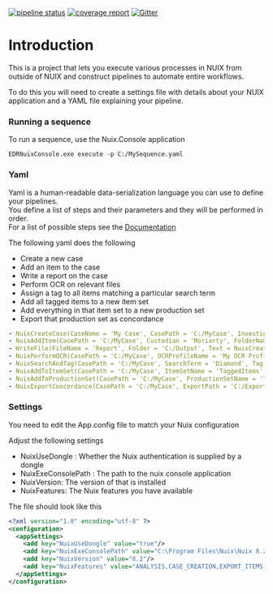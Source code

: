 [![pipeline status](https://gitlab.com/reductech/edr/connectors/nuix/badges/master/pipeline.svg)](https://gitlab.com/reductech/edr/connectors/nuix/-/commits/master)
[![coverage report](https://gitlab.com/reductech/edr/connectors/nuix/badges/master/coverage.svg)](https://gitlab.com/reductech/edr/connectors/nuix/-/commits/master)
[![Gitter](https://badges.gitter.im/reductech/edr.svg)](https://gitter.im/reductech/edr?utm_source=badge&utm_medium=badge&utm_campaign=pr-badge)


# Introduction

This is a project that lets you execute various processes in NUIX from outside of NUIX and construct pipelines to automate entire workflows.<br>

To do this you will need to create a settings file with details about your NUIX application and a YAML file explaining your pipeline.

### Running a sequence

To run a sequence, use the Nuix.Console application

`EDRNuixConsole.exe execute -p C:/MySequence.yaml`


### Yaml

Yaml is a human-readable data-serialization language you can use to define your pipelines.<br>
You define a list of steps and their parameters and they will be performed in order. <br>
For a list of possible steps see the [Documentation](documentation.md)<br>

The following yaml does the following
- Create a new case
- Add an item to the case
- Write a report on the case
- Perform OCR on relevant files
- Assign a tag to all items matching a particular search term
- Add all tagged items to a new item set
- Add everything in that item set to a new production set
- Export that production set as concordance


```yaml
- NuixCreateCase(CaseName = 'My Case', CasePath = 'C:/MyCase', Investigator = 'Sherlock Holmes')
- NuixAddItem(CasePath = 'C:/MyCase', Custodian = 'Moriarty', FolderName = 'My Folder', Path = 'C:/Data/MyFile.txt')
- WriteFile(FileName = 'Report', Folder = 'C:/Output', Text = NuixCreateReport(CasePath = 'C:/MyCase'))
- NuixPerformOCR(CasePath = 'C:/MyCase', OCRProfileName = 'My OCR Profile', SearchTerm = 'NOT flag:encrypted AND ((mime-type:application/pdf AND NOT content:*) OR (mime-type:image/* AND ( flag:text_not_indexed OR content:( NOT * ) )))')
- NuixSearchAndTag(CasePath = 'C:/MyCase', SearchTerm = 'Diamond', Tag = 'Gems')
- NuixAddToItemSet(CasePath = 'C:/MyCase', ItemSetName = 'TaggedItems', SearchTerm = 'Tag:*')
- NuixAddToProductionSet(CasePath = 'C:/MyCase', ProductionSetName = 'TaggedItemsProductionSet', SearchTerm = 'ItemSet:TaggedItems')
- NuixExportConcordance(CasePath = 'C:/MyCase', ExportPath = 'C:/Export', ProductionSetName = 'TaggedItemsProductionSet')

```

### Settings

You need to edit the App.config file to match your Nuix configuration<br>

Adjust the following settings<br>

- NuixUseDongle : Whether the Nuix authentication is supplied by a dongle
- NuixExeConsolePath : The path to the nuix console application
- NuixVersion: The version of that is installed
- NuixFeatures: The Nuix features you have available

The file should look like this

```xml
<?xml version="1.0" encoding="utf-8" ?>
<configuration>
  <appSettings>
    <add key="NuixUseDongle" value="true"/>
    <add key="NuixExeConsolePath" value="C:\Program Files\Nuix\Nuix 8.2\nuix_console.exe"/>
    <add key="NuixVersion" value="8.2"/>
    <add key="NuixFeatures" value="ANALYSIS,CASE_CREATION,EXPORT_ITEMS,METADATA_IMPORT,OCR_PROCESSING,PRODUCTION_SET"/>
  </appSettings>
</configuration>
```


